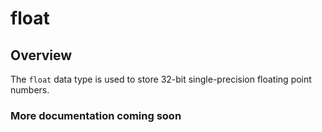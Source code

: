 # float
## Overview
The `float` data type is used to store 32-bit single-precision floating point numbers.

### More documentation coming soon